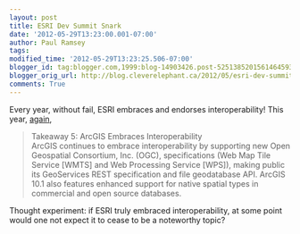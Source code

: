 ```yaml
---
layout: post
title: ESRI Dev Summit Snark
date: '2012-05-29T13:23:00.001-07:00'
author: Paul Ramsey
tags: 
modified_time: '2012-05-29T13:23:25.506-07:00'
blogger_id: tag:blogger.com,1999:blog-14903426.post-5251385201561464593
blogger_orig_url: http://blog.cleverelephant.ca/2012/05/esri-dev-summit-snark.html
comments: True
---
```


Every year, without fail, ESRI embraces and endorses interoperability! This year, [again](http://www.esri.com/news/arcwatch/0512/top-101-takeaways-from-the-esri-developer-summit.html), 

> Takeaway 5: ArcGIS Embraces Interoperability<br />
> ArcGIS continues to embrace interoperability by supporting new Open Geospatial Consortium, Inc. (OGC), specifications (Web Map Tile Service [WMTS] and Web Processing Service [WPS]), making public its GeoServices REST specification and file geodatabase API. ArcGIS 10.1 also features enhanced support for native spatial types in commercial and open source databases.

Thought experiment: if ESRI truly embraced interoperability, at some point would one not expect it to cease to be a noteworthy topic?

